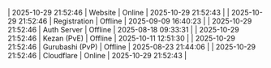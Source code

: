 | 2025-10-29 21:52:46 | Website | Online | 2025-10-29 21:52:43 |
| 2025-10-29 21:52:46 | Registration | Offline | 2025-09-09 16:40:23 |
| 2025-10-29 21:52:46 | Auth Server | Offline | 2025-08-18 09:33:31 |
| 2025-10-29 21:52:46 | Kezan (PvE) | Offline | 2025-10-11 12:51:30 |
| 2025-10-29 21:52:46 | Gurubashi (PvP) | Offline | 2025-08-23 21:44:06 |
| 2025-10-29 21:52:46 | Cloudflare | Online | 2025-10-29 21:52:43 |
